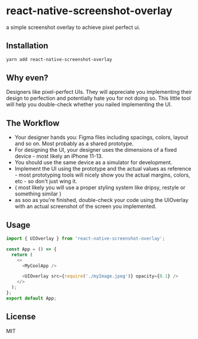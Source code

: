 # react-native-screenshot-overlay

a simple screenshot overlay to achieve pixel perfect ui.

## Installation

```sh
yarn add react-native-screenshot-overlay
```

## Why even?

Designers like pixel-perfect UIs. They will appreciate you implementing their design to perfection and potentially hate you for not doing so.
This little tool will help you double-check whether you nailed implementing the UI.

## The Workflow

- Your designer hands you: Figma files including spacings, colors, layout and so on. Most probably as a shared prototype.
- For designing the UI, your designer uses the dimensions of a fixed device - most likely an iPhone 11-13.
- You should use the same device as a simulator for development.
- Implement the UI using the prototype and the actual values as reference - most prototyping tools will nicely show you the actual margins, colors, etc - so don't just wing it.
- ( most likely you will use a proper styling system like dripsy, restyle or something similar )
- as soo as you're finished, double-check your code using the UIOverlay with an actual screenshot of the screen you implemented.

## Usage

```js
import { UIOverlay } from 'react-native-screenshot-overlay';

const App = () => {
  return (
    <>
      <MyCoolApp />

      <UIOverlay src={require('./myImage.jpeg')} opacity={0.1} />
    </>
  );
};
export default App;
```

## License

MIT
